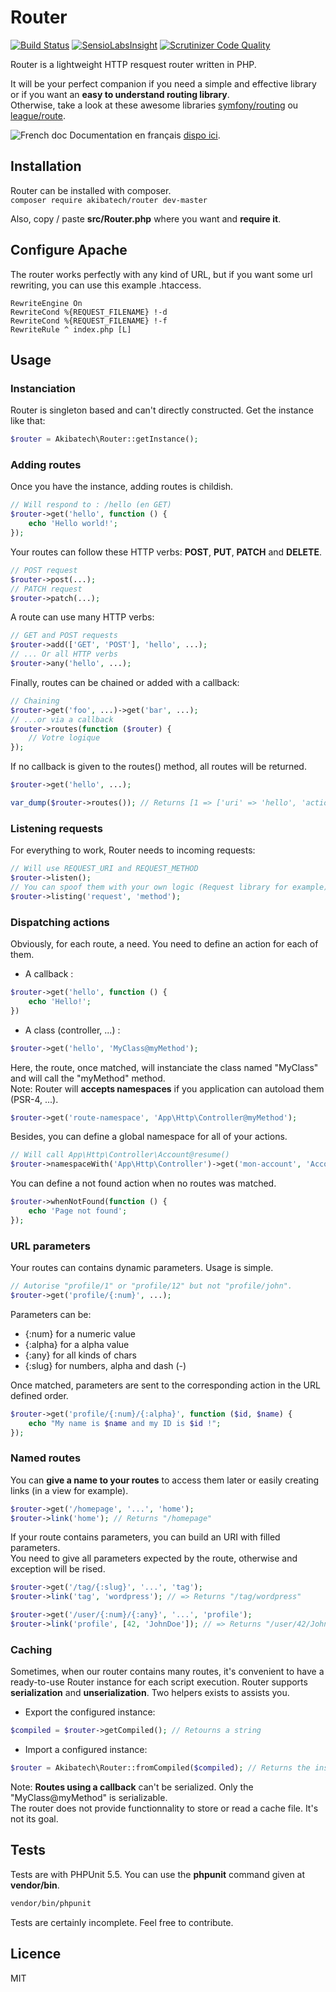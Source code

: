 # Router

[![Build Status](https://travis-ci.org/AkibaTech/Router.svg?branch=master)](https://travis-ci.org/AkibaTech/Router) [![SensioLabsInsight](https://insight.sensiolabs.com/projects/646acaa9-b90b-4d71-b6e3-ebe9a377b622/mini.png?branch=master)](https://insight.sensiolabs.com/projects/646acaa9-b90b-4d71-b6e3-ebe9a377b622) [![Scrutinizer Code Quality](https://scrutinizer-ci.com/g/AkibaTech/Router/badges/quality-score.png?b=master)](https://scrutinizer-ci.com/g/AkibaTech/Router/?branch=master)

Router is a lightweight HTTP resquest router written in PHP.  

It will be your perfect companion if you need a simple and effective library or if you want an **easy to understand routing library**.  
Otherwise, take a look at these awesome libraries [symfony/routing](https://symfony.com/doc/current/components/routing.html) ou [league/route](http://route.thephpleague.com/).

![French doc](https://raw.githubusercontent.com/gosquared/flags/master/flags/flags/flat/16/France.png) Documentation en français [dispo ici](README.md).

## Installation

Router can be installed with composer.  
`composer require akibatech/router dev-master`

Also, copy / paste **src/Router.php** where you want and **require it**.  

## Configure Apache

The router works perfectly with any kind of URL, but if you want some url rewriting, you can use this example .htaccess.  

```
RewriteEngine On
RewriteCond %{REQUEST_FILENAME} !-d
RewriteCond %{REQUEST_FILENAME} !-f
RewriteRule ^ index.php [L]
```

## Usage

### Instanciation

Router is singleton based and can't directly constructed. Get the instance like that:  

```php
$router = Akibatech\Router::getInstance();
```

### Adding routes

Once you have the instance, adding routes is childish.  

```php
// Will respond to : /hello (en GET)
$router->get('hello', function () {
	echo 'Hello world!';
});
```

Your routes can follow these HTTP verbs: **POST**, **PUT**, **PATCH** and **DELETE**.  

```php
// POST request
$router->post(...);
// PATCH request
$router->patch(...);
```

A route can use many HTTP verbs:  

```php
// GET and POST requests
$router->add(['GET', 'POST'], 'hello', ...);
// ... Or all HTTP verbs
$router->any('hello', ...);
```

Finally, routes can be chained or added with a callback:  

```php
// Chaining
$router->get('foo', ...)->get('bar', ...);
// ...or via a callback
$router->routes(function ($router) {
	// Votre logique
});
```

If no callback is given to the routes() method, all routes will be returned.  

```php
$router->get('hello', ...);

var_dump($router->routes()); // Returns [1 => ['uri' => 'hello', 'action' => '...']]
```

### Listening requests

For everything to work, Router needs to incoming requests:  

```php
// Will use REQUEST_URI and REQUEST_METHOD
$router->listen();
// You can spoof them with your own logic (Request library for example).
$router->listing('request', 'method');
```

### Dispatching actions

Obviously, for each route, a need. You need to define an action for each of them.  

- A callback :

```php
$router->get('hello', function () {
	echo 'Hello!';
})
```

- A class (controller, ...) :

```php
$router->get('hello', 'MyClass@myMethod');
```

Here, the route, once matched, will instanciate the class named "MyClass" and will call the "myMethod" method.  
Note: Router will **accepts namespaces** if you application can autoload them (PSR-4, ...).  

```php
$router->get('route-namespace', 'App\Http\Controller@myMethod');
```

Besides, you can define a global namespace for all of your actions.  

```php
// Will call App\Http\Controller\Account@resume()
$router->namespaceWith('App\Http\Controller')->get('mon-account', 'Account@resume');
```

You can define a not found action when no routes was matched.  

```php
$router->whenNotFound(function () {
    echo 'Page not found';
});
```

### URL parameters

Your routes can contains dynamic parameters. Usage is simple.  

```php
// Autorise "profile/1" or "profile/12" but not "profile/john".
$router->get('profile/{:num}', ...);
```

Parameters can be:  

- {:num} for a numeric value
- {:alpha} for a alpha value
- {:any} for all kinds of chars
- {:slug} for numbers, alpha and dash (-)

Once matched, parameters are sent to the corresponding action in the URL defined order.  

```php
$router->get('profile/{:num}/{:alpha}', function ($id, $name) {
	echo "My name is $name and my ID is $id !";
});
```

### Named routes

You can **give a name to your routes** to access them later or easily creating links (in a view for example).  

```php
$router->get('/homepage', '...', 'home');
$router->link('home'); // Returns "/homepage"
```

If your route contains parameters, you can build an URI with filled parameters.  
You need to give all parameters expected by the route, otherwise and exception will be rised.  

```php
$router->get('/tag/{:slug}', '...', 'tag');
$router->link('tag', 'wordpress'); // => Returns "/tag/wordpress"

$router->get('/user/{:num}/{:any}', '...', 'profile');
$router->link('profile', [42, 'JohnDoe']); // => Returns "/user/42/JohnDoe"
```

### Caching

Sometimes, when our router contains many routes, it's convenient to have a ready-to-use Router instance for each script execution. 
Router supports **serialization** and **unserialization**. Two helpers exists to assists you.  

- Export the configured instance:

```php
$compiled = $router->getCompiled(); // Retourns a string
```

- Import a configured instance:

```php
$router = Akibatech\Router::fromCompiled($compiled); // Returns the instance previously configured
```

Note: **Routes using a callback** can't be serialized. Only the "MyClass@myMethod" is serializable.  
The router does not provide functionnality to store or read a cache file. It's not its goal.  

## Tests

Tests are with PHPUnit 5.5. You can use the **phpunit** command given at **vendor/bin**.  

```bash
vendor/bin/phpunit
```

Tests are certainly incomplete. Feel free to contribute.  

## Licence

MIT
